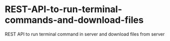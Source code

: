 # REST-API-to-run-terminal-commands-and-download-files
REST API to run terminal command in server and download files from server
